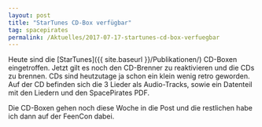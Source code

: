 ```yaml
---
layout: post
title: "StarTunes CD-Box verfügbar"
tag: spacepirates
permalink: /Aktuelles/2017-07-17-startunes-cd-box-verfuegbar
---
```




Heute sind die [StarTunes]({{ site.baseurl }}/Publikationen/) CD-Boxen eingetroffen. Jetzt gilt es noch den CD-Brenner zu reaktivieren und die CDs zu brennen. CDs sind heutzutage ja schon ein klein wenig retro geworden. Auf der CD befinden sich die 3 Lieder als Audio-Tracks, sowie ein Datenteil mit den Liedern und den SpacePirates PDF.

Die CD-Boxen gehen noch diese Woche in die Post und die restlichen habe ich dann auf der FeenCon dabei.


